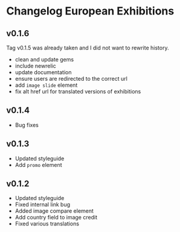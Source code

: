 # Changelog European Exhibitions
## v0.1.6

Tag v0.1.5 was already taken and I did not want to rewrite history.
- clean and update gems
- include newrelic
- update documentation
- ensure users are redirected to the correct url
- add `image slide` element
- fix alt href url for translated versions of exhibitions

## v0.1.4
- Bug fixes

## v0.1.3
- Updated styleguide
- Add `promo` element

## v0.1.2
- Updated styleguide
- Fixed internal link bug
- Added image compare element
- Add country field to image credit
- Fixed various translations
